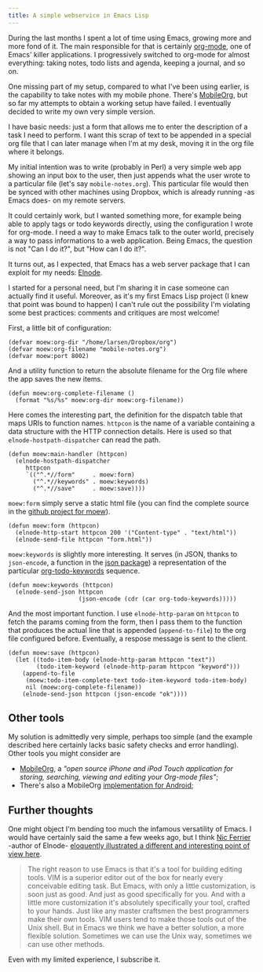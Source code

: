 ```yaml
---
title: A simple webservice in Emacs Lisp
---
```


During the last months I spent a lot of time using Emacs, growing more
and more fond of it.  The main responsible for that is certainly
[org-mode](http://orgmode.org/), one of Emacs' killer applications. I
progressively switched to org-mode for almost everything: taking
notes, todo lists and agenda, keeping a journal, and so on.

One missing part of my setup, compared to what I've been using
earlier, is the capability to take notes with my mobile phone.
There's [MobileOrg](http://mobileorg.ncogni.to/), but so far my
attempts to obtain a working setup have failed. I eventually decided
to write my own very simple version.

I have basic needs: just a form that allows me to enter the
description of a task I need to perform. I want this scrap of
text to be appended in a special org file that I can later manage when
I'm at my desk, moving it in the org file where it belongs.

My initial intention was to write (probably in Perl) a very simple web
app showing an input box to the user, then just appends what the user
wrote to a particular file (let's say `mobile-notes.org`). This
particular file would then be synced with other machines using
Dropbox, which is already running -as Emacs does- on my remote
servers.

It could certainly work, but I wanted something more, for example
being able to apply tags or todo keywords directly, using the
configuration I wrote for org-mode.  I need a way to make Emacs talk
to the outer world, precisely a way to pass informations to a web
application. Being Emacs, the question is not "Can I do it?", but "How
can I do it?".

It turns out, as I expected, that Emacs has a web server package that
I can exploit for my needs:
[Elnode](http://www.emacswiki.org/emacs/Elnode).

I started for a personal need, but I'm sharing it in case someone can
actually find it useful. Moreover, as it's my first Emacs Lisp project
(I knew that point was bound to happen) I can't rule out the
possibility I'm violating some best practices: comments and critiques
are most welcome!

First, a little bit of configuration:

~~~~ {.commonlisp}
(defvar moew:org-dir "/home/larsen/Dropbox/org")
(defvar moew:org-filename "mobile-notes.org")
(defvar moew:port 8002)
~~~~

And a utility function to return the absolute filename for the
Org file where the app saves the new items.

~~~~ {.commonlisp}
(defun moew:org-complete-filename ()
  (format "%s/%s" moew:org-dir moew:org-filename))
~~~~

Here comes the interesting part, the definition for the dispatch table
that maps URIs to function names. `httpcon` is the name of a variable
containing a data structure with the HTTP connection details. Here is
used so that `elnode-hostpath-dispatcher` can read the path. 

~~~~ {.commonlisp}
(defun moew:main-handler (httpcon)
  (elnode-hostpath-dispatcher
     httpcon
     `(("^.*//form"     . moew:form)
       ("^.*//keywords" . moew:keywords)
       ("^.*//save"     . moew:save))))
~~~~

`moew:form` simply serve a static html file (you can find the complete
source in the
[github project for moew](https://github.com/larsen/moew)).

~~~~ {.commonlisp}
(defun moew:form (httpcon)
  (elnode-http-start httpcon 200 '("Content-type" . "text/html"))
  (elnode-send-file httpcon "form.html"))
~~~~

`moew:keywords` is slightly more interesting. It serves (in JSON,
thanks to `json-encode`, a function in the
[json package](http://www.emacswiki.org/emacs/JSON)) a representation
of the particular
[org-todo-keywords](http://orgmode.org/manual/Workflow-states.html#Workflow-states)
sequence.

~~~~ {.commonlisp}
(defun moew:keywords (httpcon)
  (elnode-send-json httpcon
                    (json-encode (cdr (car org-todo-keywords)))))
~~~~

And the most important function. I use `elnode-http-param` on
`httpcon` to fetch the params coming from the form, then I pass them
to the function that produces the actual line that is appended
(`append-to-file`) to the org file configured before.  Eventually, a
respose message is sent to the client.

~~~~ {.commonlisp}
(defun moew:save (httpcon)
  (let ((todo-item-body (elnode-http-param httpcon "text"))
        (todo-item-keyword (elnode-http-param httpcon "keyword")))
    (append-to-file 
     (moew:todo-item-complete-text todo-item-keyword todo-item-body)
     nil (moew:org-complete-filename))
    (elnode-send-json httpcon (json-encode "ok"))))
~~~~

## Other tools

My solution is admittedly very simple, perhaps too simple (and the
example described here certainly lacks basic safety checks and
error handling). Other tools you might consider are

* [MobileOrg](http://mobileorg.ncogni.to/), a _"open source iPhone and
  iPod Touch application for storing, searching, viewing and editing
  your Org-mode files"_;
* There's also a MobileOrg
  [implementation for Android](https://play.google.com/store/apps/details?id=com.matburt.mobileorg&hl=en);

## Further thoughts

One might object I'm bending too much the infamous versatility of
Emacs.  I would have certainly said the same a few weeks ago, but I
think [Nic Ferrier](http://nic.ferrier.me.uk/) -author of Elnode-
[eloquently illustrated a different and interesting point of view here](http://nic.ferrier.me.uk/blog/2014_07/an-emacs-book).

> The right reason to use Emacs is that it's a tool for building
> editing tools.  VIM is a superior editor out of the box for nearly
> every conceivable editing task. But Emacs, with only a little
> customization, is soon just as good. And just as good specifically
> for you. And with a little more customization it's absolutely
> specifically your tool, crafted to your hands. Just like any master
> craftsmen the best programmers make their own tools. VIM users tend
> to make those tools out of the Unix shell. But in Emacs we think we
> have a better solution, a more flexible solution. Sometimes we can
> use the Unix way, sometimes we can use other methods.

Even with my limited experience, I subscribe it.
